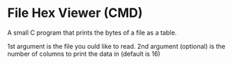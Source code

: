 # File Hex Viewer (CMD)
 A small C program that prints the bytes of a file as a table.

 1st argument is the file you ould like to read.
 2nd argument (optional) is the number of columns to print the data in (default is 16)
